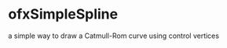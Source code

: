 ofxSimpleSpline
====================
a simple way to draw a Catmull-Rom curve using control vertices
